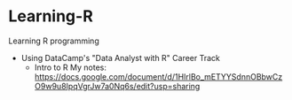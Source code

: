 # Learning-R
Learning R programming

- Using DataCamp's "Data Analyst with R" Career Track
    - Intro to R
    My notes: https://docs.google.com/document/d/1HIrlBo_mETYYSdnnOBbwCzO9w9u8IpqVgrJw7a0Nq6s/edit?usp=sharing

